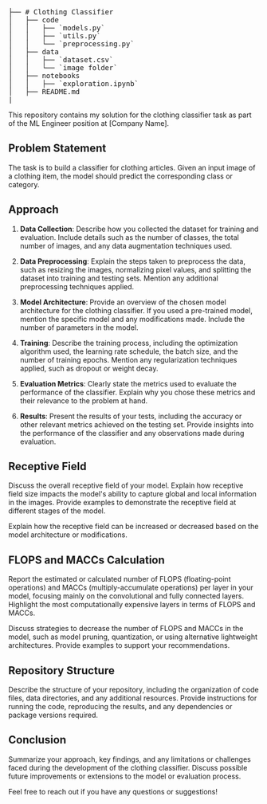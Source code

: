 
<pre>
├── # Clothing Classifier
│   ├── code
│   │   ├── `models.py`
│   │   ├── `utils.py`
│   │   └── `preprocessing.py`
│   ├── data
│   │   ├── `dataset.csv`
│   │   └── `image folder`
│   ├── notebooks
│   │   ├── `exploration.ipynb`
│   ├── README.md
| </pre>

This repository contains my solution for the clothing classifier task as part of the ML Engineer position at [Company Name].

## Problem Statement

The task is to build a classifier for clothing articles. Given an input image of a clothing item, the model should predict the corresponding class or category.

## Approach

1. **Data Collection**: Describe how you collected the dataset for training and evaluation. Include details such as the number of classes, the total number of images, and any data augmentation techniques used.

2. **Data Preprocessing**: Explain the steps taken to preprocess the data, such as resizing the images, normalizing pixel values, and splitting the dataset into training and testing sets. Mention any additional preprocessing techniques applied.

3. **Model Architecture**: Provide an overview of the chosen model architecture for the clothing classifier. If you used a pre-trained model, mention the specific model and any modifications made. Include the number of parameters in the model.

4. **Training**: Describe the training process, including the optimization algorithm used, the learning rate schedule, the batch size, and the number of training epochs. Mention any regularization techniques applied, such as dropout or weight decay.

5. **Evaluation Metrics**: Clearly state the metrics used to evaluate the performance of the classifier. Explain why you chose these metrics and their relevance to the problem at hand.

6. **Results**: Present the results of your tests, including the accuracy or other relevant metrics achieved on the testing set. Provide insights into the performance of the classifier and any observations made during evaluation.

## Receptive Field

Discuss the overall receptive field of your model. Explain how receptive field size impacts the model's ability to capture global and local information in the images. Provide examples to demonstrate the receptive field at different stages of the model.

Explain how the receptive field can be increased or decreased based on the model architecture or modifications.

## FLOPS and MACCs Calculation

Report the estimated or calculated number of FLOPS (floating-point operations) and MACCs (multiply-accumulate operations) per layer in your model, focusing mainly on the convolutional and fully connected layers. Highlight the most computationally expensive layers in terms of FLOPS and MACCs.

Discuss strategies to decrease the number of FLOPS and MACCs in the model, such as model pruning, quantization, or using alternative lightweight architectures. Provide examples to support your recommendations.

## Repository Structure

Describe the structure of your repository, including the organization of code files, data directories, and any additional resources. Provide instructions for running the code, reproducing the results, and any dependencies or package versions required.

## Conclusion

Summarize your approach, key findings, and any limitations or challenges faced during the development of the clothing classifier. Discuss possible future improvements or extensions to the model or evaluation process.

Feel free to reach out if you have any questions or suggestions!

